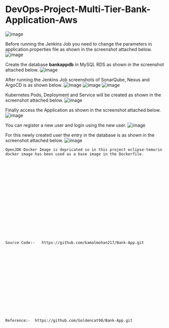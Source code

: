 # DevOps-Project-Multi-Tier-Bank-Application-Aws
![image](https://github.com/user-attachments/assets/a97aa2b4-79d4-4024-aceb-d25257743775)

Before running the Jenkins Job you need to change the parameters in application.properties file as shown in the screenshot attached below.
![image](https://github.com/user-attachments/assets/eae2b70a-e371-4d9b-9b05-67d821b696ce)

Create the database **bankappdb** in MySQL RDS as shown in the screenshot attached below.
![image](https://github.com/user-attachments/assets/d7563082-b48b-43ea-938b-c0865574c42e)

After running the Jenkins Job screenshots of SonarQube, Nexus and ArgoCD is as shown below.
![image](https://github.com/user-attachments/assets/a4b4c228-2584-4916-bedb-7ac6d0af0164)
![image](https://github.com/user-attachments/assets/eed2426d-c0e4-4143-a527-e1a459bd8c88)
![image](https://github.com/user-attachments/assets/e2de7e54-221c-4e7c-a83c-ae5e304c625e)

Kubernetes Pods, Deployment and Service will be created as shown in the screenshot attached below.
![image](https://github.com/user-attachments/assets/62fc6e30-7cf0-4678-9b0c-1d0279c5c05c)

Finally access the Application as shown in the screenshot attached below.
![image](https://github.com/user-attachments/assets/11e881b5-920f-497e-950f-36732cbe7b6c)

You can register a new user and login using the new user.
![image](https://github.com/user-attachments/assets/7b6c93a6-48f3-4a49-9c92-39108ada316f)

For this newly created user the entry in the database is as shown in the screenshot attached below.
![image](https://github.com/user-attachments/assets/7cc96f90-3d36-45d0-9fe0-17ccb86c6906)

```
OpenJDK Docker Image is depricated so in this project eclipse-temurin docker image has been used as a base image in the Dockerfile. 
```
<br><br/>
<br><br/>
<br><br/>
<br><br/>
<br><br/>
<br><br/>
<br><br/>
```
Source Code:-   https://github.com/kamalmohan217/Bank-App.git
```
<br><br/>
<br><br/>
<br><br/>
<br><br/>
<br><br/>
<br><br/>
```
Reference:-  https://github.com/Goldencat98/Bank-App.git
```
